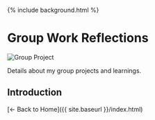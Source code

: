 {% include background.html %}

<h1>Group Work Reflections</h1> 
<img src="assets/groupwork1.png" alt="Group Project"> 
<p>Details about my group projects and learnings.</p>
<h2>Introduction</h2>

[← Back to Home]({{ site.baseurl }}/index.html)

<script src="https://cdn.jsdelivr.net/npm/particles.js"></script>
<script>
particlesJS("particles-js", {
  "particles": {
    "number": {"value": 80},
    "size": {"value": 3},
    "move": {"speed": 1},
    "line_linked": {"enable": true, "color": "#00ffff"},
    "color": {"value": "#00ffff"}
  }
});
</script>
